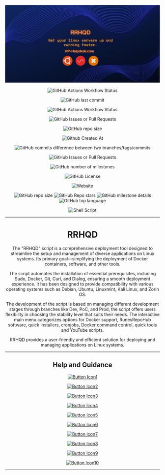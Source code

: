 <div align="center">
  <img src="docs/Images/RRHQD.png">

  ![GitHub Actions Workflow Status](https://img.shields.io/github/actions/workflow/status/RunesRepoHub/RRHQD/Wiki-Deploy.yml?branch=Prod&style=for-the-badge) 
  
  ![GitHub last commit](https://img.shields.io/github/last-commit/RunesRepoHub/RRHQD?style=for-the-badge) 
  
  ![GitHub Actions Workflow Status](https://img.shields.io/github/actions/workflow/status/RunesRepoHub/RRHQD/Wiki-Deploy.yml?branch=Prod&style=for-the-badge) 
  
  ![GitHub Issues or Pull Requests](https://img.shields.io/github/issues/RunesRepoHub/RRHQD?style=for-the-badge) 
  
  ![GitHub repo size](https://img.shields.io/github/repo-size/RunesRepoHub/RRHQD?style=for-the-badge) 
  
   
  
  ![Github Created At](https://img.shields.io/github/created-at/RunesRepoHub/RRHQD?style=for-the-badge) 
  
  ![GitHub commits difference between two branches/tags/commits](https://img.shields.io/github/commits-difference/RunesRepoHub/RRHQD?base=Dev&head=Prod&style=for-the-badge) 
  
  ![GitHub Issues or Pull Requests](https://img.shields.io/github/issues-pr/RunesRepoHub/RRHQD?style=for-the-badge) 
  
   
  
  ![GitHub number of milestones](https://img.shields.io/github/milestones/open/RunesRepoHub/RRHQD?style=for-the-badge) 
  
  ![GitHub License](https://img.shields.io/github/license/RunesRepoHub/RRHQD?style=for-the-badge) 
  
  ![Website](https://img.shields.io/website?url=https%3A%2F%2Frunesrepohub.github.io%2FRRHQD%2F&style=for-the-badge&label=Github%20Pages)



  ![GitHub repo size](https://img.shields.io/github/repo-size/RunesRepoHub/RRHQD?style=for-the-badge) ![GitHub Repo stars](https://img.shields.io/github/stars/RunesRepoHub/RRHQD?style=for-the-badge) ![GitHub milestone details](https://img.shields.io/github/milestones/progress-percent/RunesRepoHub/RRHQD/1?style=for-the-badge) ![GitHub top language](https://img.shields.io/github/languages/top/RunesRepoHub/RRHQD?style=for-the-badge)




  ![Shell Script](https://img.shields.io/badge/shell_script-%23121011.svg?style=for-the-badge&logo=gnu-bash&logoColor=white)




---------------------------------------------------------------------------------------------

# RRHQD
The "RRHQD" script is a comprehensive deployment tool designed to streamline the setup and management of diverse applications on Linux systems. Its primary goal—simplifying the deployment of Docker containers, software, and other tools.

The script automates the installation of essential prerequisites, including Sudo, Docker, Git, Curl, and Dialog, ensuring a smooth deployment experience. It has been designed to provide compatibility with various operating systems such as Debian, Ubuntu, Linuxmint, Kali Linux, and Zorin OS.

The development of the script is based on managing different development stages through branches like Dev, PoC, and Prod, the script offers users flexibility in choosing the stability level that suits their needs. The interactive main menu categorizes options for Docker support, RunesRepoHub software, quick installers, cronjobs, Docker command control, quick tools and YouTube scripts.

RRHQD provides a user-friendly and efficient solution for deploying and managing applications on Linux systems.

---------------------------------------------------------------------------------------------

## Help and Guidance


[![Button Icon1]][Link1]

[![Button Icon2]][Link2]

[![Button Icon3]][Link3]

[![Button Icon4]][Link4]

[![Button Icon5]][Link5]

[![Button Icon6]][Link6]

[![Button Icon7]][Link7]

[![Button Icon8]][Link8]

[![Button Icon9]][Link9]

[![Button Icon10]][Link10]

---------------------------------------------------------------------------------------------

<!---------------------------------------------------------------------------->
[Link1]: docs/Readme/Requirements.md
[Link2]: docs/Readme/Installation.md
[Link3]: docs/Readme/Main-Menu.md
[Link4]: docs/Readme/Docker-Support.md
[Link5]: docs/Readme/RunesRepoHub.md
[Link6]: docs/Readme/Cronjobs.md
[Link7]: docs/Readme/Youtube-Scripts.md
[Link8]: docs/Readme/Quick-Installer.md
[Link9]: docs/Readme/Quick-Tools.md
[Link10]: docs/Readme/Docker-CnC.md

<!---------------------------------[ Buttons ]--------------------------------->
[Button Icon1]: https://img.shields.io/badge/Requirements-page?style=for-the-badge&logo=readthedocs&logoColor=white&color=blue
[Button Icon2]: https://img.shields.io/badge/Installation-EF2D5E?style=for-the-badge&logoColor=white&logo=DocuSign
[Button Icon3]: https://img.shields.io/badge/Main%20Menu-page?style=for-the-badge&logo=databricks&logoColor=white&color=green
[Button Icon4]: https://img.shields.io/badge/Docker%20Support-page?style=for-the-badge&logo=docker&logoColor=white&color=blue
[Button Icon5]: https://img.shields.io/badge/RunesRepoHub%20Software-page?style=for-the-badge&logo=r&logoColor=white&color=orange
[Button Icon6]: https://img.shields.io/badge/Cronjobs-page?style=for-the-badge&logo=convertio&logoColor=white&color=purple
[Button Icon7]: https://img.shields.io/badge/Youtube%20Scripts-page?style=for-the-badge&logo=youtube&logoColor=white&color=red
[Button Icon8]: https://img.shields.io/badge/Quick%20Installers-page?style=for-the-badge&logo=quicktime&logoColor=white&color=yellow
[Button Icon9]: https://img.shields.io/badge/Quick%20Tools-page?style=for-the-badge&logo=azurefunctions&logoColor=white&color=darklime
[Button Icon10]: https://img.shields.io/badge/Docker%20CnC-page?style=for-the-badge&logo=docker&logoColor=white&color=darkblue

</div>